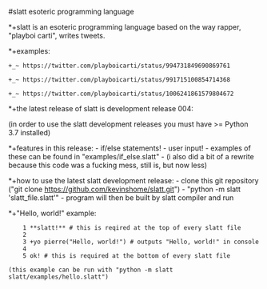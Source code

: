 #slatt esoteric programming language

*+slatt is an esoteric programming language based on the way rapper, "playboi carti", writes tweets.

*+examples:

    +_~ https://twitter.com/playboicarti/status/994731849690869761

    +_~ https://twitter.com/playboicarti/status/991715100854714368

    +_~ https://twitter.com/playboicarti/status/1006241861579804672

*+the latest release of slatt is development release 004:

(in order to use the slatt development releases you must have >= Python 3.7 installed)

*+features in this release:
    - if/else statements!
    - user input!
    - examples of these can be found in "examples/if_else.slatt"
    - (i also did a bit of a rewrite because this code was a fucking mess, still is, but now less)

*+how to use the latest slatt development release:
    - clone this git repository ("git clone https://github.com/kevinshome/slatt.git")
    - "python -m slatt 'slatt_file.slatt'"
    - program will then be built by slatt compiler and run

*+"Hello, world!" example:
```
    1 **slatt!** # this is reqired at the top of every slatt file
    2
    3 +yo pierre("Hello, world!") # outputs "Hello, world!" in console
    4
    5 ok! # this is required at the bottom of every slatt file
```

    (this example can be run with "python -m slatt slatt/examples/hello.slatt")
